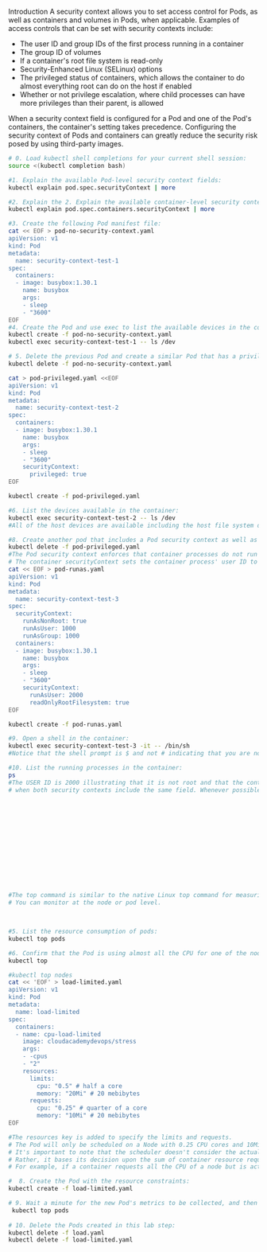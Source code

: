 Introduction
A security context allows you to set access control for Pods, as well as containers and volumes in Pods, when applicable. Examples of access controls that can be set with security contexts include:

- The user ID and group IDs of the first process running in a container
- The group ID of volumes
- If a container's root file system is read-only
- Security-Enhanced Linux (SELinux) options
- The privileged status of containers, which allows the container to do almost everything root can do on the host if enabled
- Whether or not privilege escalation, where child processes can have more privileges than their parent, is allowed

When a security context field is configured for a Pod and one of the Pod's containers, the container's setting takes precedence. Configuring the security context of Pods and containers can greatly reduce the security risk posed by using third-party images.
````bash
# 0. Load kubectl shell completions for your current shell session:
source <(kubectl completion bash)

#1. Explain the available Pod-level security context fields:
kubectl explain pod.spec.securityContext | more

#2. Explain the 2. Explain the available container-level security context fields:
kubectl explain pod.spec.containers.securityContext | more

#3. Create the following Pod manifest file:
cat << EOF > pod-no-security-context.yaml
apiVersion: v1
kind: Pod
metadata:
  name: security-context-test-1
spec:
  containers:
  - image: busybox:1.30.1
    name: busybox
    args:
    - sleep
    - "3600"
EOF
#4. Create the Pod and use exec to list the available devices in the container:
kubectl create -f pod-no-security-context.yaml
kubectl exec security-context-test-1 -- ls /dev

# 5. Delete the previous Pod and create a similar Pod that has a privileged container:
kubectl delete -f pod-no-security-context.yaml

cat > pod-privileged.yaml <<EOF
apiVersion: v1
kind: Pod
metadata:
  name: security-context-test-2
spec:
  containers:
  - image: busybox:1.30.1
    name: busybox
    args:
    - sleep
    - "3600"
    securityContext:
      privileged: true
EOF

kubectl create -f pod-privileged.yaml

#6. List the devices available in the container:
kubectl exec security-context-test-2 -- ls /dev
#All of the host devices are available including the host file system disk nvme0n1p1. This could be a major security breach and shows the importance of carefully considering if you should ever use a privileged container.

#8. Create another pod that includes a Pod security context as well as a container security context:
kubectl delete -f pod-privileged.yaml
#The Pod security context enforces that container processes do not run as root (runAsNonRoot) and sets the user ID of the container process to 1000.
# The container securityContext sets the container process' user ID to 2000 and sets the root file system to read-only.
cat << EOF > pod-runas.yaml
apiVersion: v1
kind: Pod
metadata:
  name: security-context-test-3
spec:
  securityContext:
    runAsNonRoot: true
    runAsUser: 1000
    runAsGroup: 1000
  containers:
  - image: busybox:1.30.1
    name: busybox
    args:
    - sleep
    - "3600"
    securityContext:
      runAsUser: 2000
      readOnlyRootFilesystem: true
EOF

kubectl create -f pod-runas.yaml

#9. Open a shell in the container:
kubectl exec security-context-test-3 -it -- /bin/sh
#Notice that the shell prompt is $ and not # indicating that you are not the root user.

#10. List the running processes in the container:
ps
#The USER ID is 2000 illustrating that it is not root and that the container security context overrides the setting in the Pod security context 
# when both security contexts include the same field. Whenever possible you should not run as root.


 











#The top command is similar to the native Linux top command for measuring CPU and memory usage of processes. 
# You can monitor at the node or pod level.

 

#5. List the resource consumption of pods:
kubectl top pods

#6. Confirm that the Pod is using almost all the CPU for one of the nodes in the cluster:
kubectl top 

#kubectl top nodes
cat << 'EOF' > load-limited.yaml
apiVersion: v1
kind: Pod
metadata:
  name: load-limited
spec:
  containers:
  - name: cpu-load-limited
    image: cloudacademydevops/stress
    args:
    - -cpus
    - "2"
    resources:
      limits:
        cpu: "0.5" # half a core
        memory: "20Mi" # 20 mebibytes 
      requests:
        cpu: "0.25" # quarter of a core
        memory: "10Mi" # 20 mebibytes
EOF

#The resources key is added to specify the limits and requests. 
# The Pod will only be scheduled on a Node with 0.25 CPU cores and 10MiB of memory available. 
# It's important to note that the scheduler doesn't consider the actual resource utilization of the node. 
# Rather, it bases its decision upon the sum of container resource requests on the node. 
# For example, if a container requests all the CPU of a node but is actually 0% CPU, the scheduler would treat the node as not having any CPU available.

#  8. Create the Pod with the resource constraints:
kubectl create -f load-limited.yaml

# 9. Wait a minute for the new Pod's metrics to be collected, and then display the Pod resource utilization:
 kubectl top pods
 
# 10. Delete the Pods created in this lab step:
kubectl delete -f load.yaml
kubectl delete -f load-limited.yaml

````